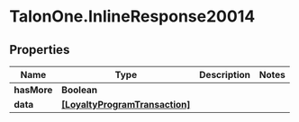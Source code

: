 # TalonOne.InlineResponse20014

## Properties

Name | Type | Description | Notes
------------ | ------------- | ------------- | -------------
**hasMore** | **Boolean** |  | 
**data** | [**[LoyaltyProgramTransaction]**](LoyaltyProgramTransaction.md) |  | 


